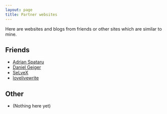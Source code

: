 ```yaml
---
layout: page
title: Partner websites
---
```


Here are websites and blogs from friends or other sites which are similar to
mine.

## Friends
- [Adrian Spataru](http://www.spataru.at/)
- [Daniel Geiger](http://danielgpoint.at/)
- [SeLveX](http://selvex.blogspot.co.at/)
- [lovelivewrite](https://stefanschauerblog.wordpress.com/)

## Other
- (Nothing here yet)
